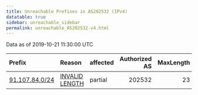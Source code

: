 ```yaml
---
title: Unreachable Prefixes in AS202532 (IPv4)
datatable: true
sidebar: unreachable_sidebar
permalink: unreachable_AS202532-v4.html
---
```


Data as of 2019-10-21 11:30:00 UTC


<div class="datatable-begin"></div>

| Prefix                                                 | Reason                                                                                                    | affected   |   Authorized AS |   MaxLength | Anchor                                         |   unreachable /24s |
|:-------------------------------------------------------|:----------------------------------------------------------------------------------------------------------|:-----------|----------------:|------------:|:-----------------------------------------------|-------------------:|
| [91.107.84.0/24](https://stat.ripe.net/91.107.84.0/24) | [INVALID LENGTH](https://rpki-validator.ripe.net/announcement-preview?asn=AS202532&prefix=91.107.84.0/24) | partial    |          202532 |          23 | [RIPE](unreachable_RIPE_NCC_RPKI_Root-v4.html) |                  1 |

<div class="datatable-end"></div>